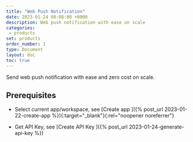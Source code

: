 ```yaml
---
title: "Web Push Notification"
date: 2023-01-24 08:08:00 +0000
description: Web push notification with ease on scale
categories:
 - products
set: products
order_number: 1
type: Document
layout: doc
toc: true
---
```


Send web push notification with ease and zero cost on scale.


## Prerequisites

- Select current app/workspace, see [Create app <i class="fa-solid fa-arrow-up-right-from-square"></i>]({% post_url 2023-01-22-create-app %}){:target="_blank"}{:rel="noopener noreferrer"}

- Get API Key, see [Create API Key <i class="fa-solid fa-arrow-up-right-from-square"></i>]({% post_url 2023-01-24-generate-api-key %})
